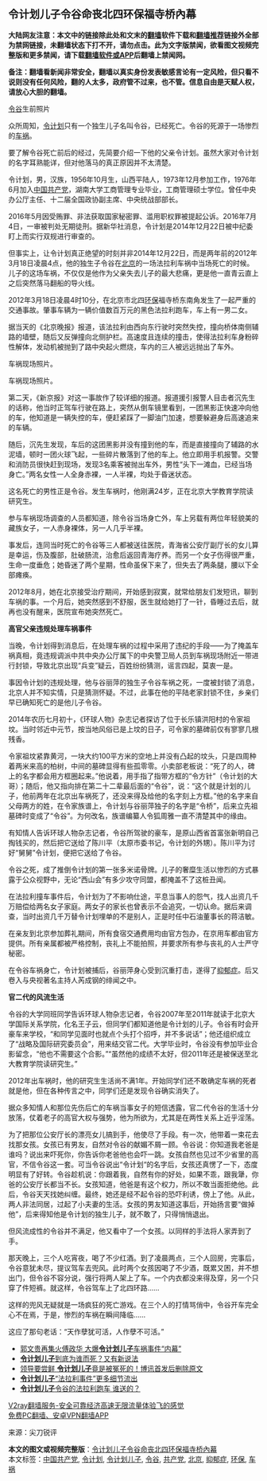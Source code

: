  <h2>令计划儿子令谷命丧北四环保福寺桥內幕</h2> <p class="notice"><b>大陆网友注意：本文中的链接除此处和文末的<a href="https://github.com/bannedbook/fanqiang" >翻墙</a>软件下载和<a href="https://github.com/killgcd/justmysocks/blob/master/README.md">翻墙推荐</a>链接外全部为禁网链接，未翻墙状态下打不开，请勿点击。此为文字版禁闻，欲看图文视频完整版和更多禁闻，请下载<a href="https://github.com/bannedbook/fanqiang">翻墙软件或APP</a>后翻墙上禁闻网。</p><p>备注：翻墙看新闻非常安全，翻墙以真实身份发表敏感言论有一定风险，但只看不说则没有任何风险，翻的人太多，政府管不过来，也不管。信息自由是天赋人权，请放心大胆的翻墙。</b></p>  <div class="entry"> <p id="conimg"></p> <p><a href="https://www.bannedbook.org/bnews/tag/%e4%bb%a4%e8%b0%b7/" class="st_tag internal_tag" rel="tag" title="标签 令谷 下的日志">令谷</a>生前照片</p> <p>众所周知，<a href="https://www.bannedbook.org/bnews/tag/%e4%bb%a4%e8%ae%a1%e5%88%92/" class="st_tag internal_tag" rel="tag" title="标签 令计划 下的日志">令计划</a>只有一个独生儿子名叫令谷，已经死亡。令谷的死源于一场惨烈的<a href="https://www.bannedbook.org/bnews/tag/%e8%bd%a6%e7%a5%b8/" class="st_tag internal_tag" rel="tag" title="标签 车祸 下的日志">车祸</a>。</p> <p>要了解令谷死亡前后的经过，先简要介绍一下他的父亲令计划。虽然大家对令计划的名字耳熟能详，但对他落马的真正原因并不太清楚。</p> <p>令计划，男，汉族，1956年10月生，山西平陆人，1973年12月参加工作，1976年6月加入<span class='wp_keywordlink_affiliate'><a href="https://www.bannedbook.org/" title="中国" target="_blank">中国</a></span><a href="https://www.bannedbook.org/bnews/tag/%e5%85%b1%e4%ba%a7%e5%85%9a/" class="st_tag internal_tag" rel="tag" title="标签 共产党 下的日志">共产党</a>，湖南大学工商管理专业毕业，工商管理硕士学位。曾任中央办公厅主任、十二届全国政协副主席、中央统战部部长。</p> <p>2016年5月因受贿罪、非法获取国家秘密罪、滥用职权罪被提起公诉。2016年7月4日，一审被判处无期徒刑。据新华社消息，令计划是2014年12月22日被中纪委盯上而实行双规进行审查的。</p> <p>但事实上，让令计划真正绝望的时刻并非2014年12月22日，而是两年前的2012年3月18日凌晨4点，他的独生子令谷在<a href="https://www.bannedbook.org/bnews/tag/%e5%8c%97%e4%ba%ac/" class="st_tag internal_tag" rel="tag" title="标签 北京 下的日志">北京</a>的一场法拉利车祸中当场死亡的时候。儿子的这场车祸，不仅仅是他作为父亲失去儿子的最大悲痛，更是他一直青云直上之后突然落马翻船的导火线。</p> <p>2012年3月18日凌晨4时10分，在北京市北四<a href="https://www.bannedbook.org/bnews/tag/%e7%8e%af%e4%bf%9d/" class="st_tag internal_tag" rel="tag" title="标签 环保 下的日志">环保</a>福寺桥东南角发生了一起严重的交通事故。肇事车辆为一辆价值数百万元的黑色法拉利跑车，车上有一男二女。</p> <p>据当天的《北京晚报》报道，该法拉利由西向东行驶时突然失控，撞向桥体南侧辅路的墙壁，随后又反弹撞向北侧护栏。高速度且连续的撞击，使得法拉利车身粉碎性解体，发动机被抛到了路中央起火燃烧，车内的三人被远远抛出了车外。</p>  <p></p> <p>车祸现场照片。</p> <p></p> <p>车祸现场照片。</p> <p>第二天，《新京报》对这一事故作了较详细的报道。报道援引报警人目击者沉先生的话称，他当时正驾车行驶在路上，突然从倒车镜里看到，一团黑影正快速冲向他的车，他知道是一辆失控的车，便赶紧踩了一脚油门加速，想要躲避身后高速追来的车辆。</p> <p>随后，沉先生发现，车后的这团黑影并没有撞到他的车，而是直接撞向了辅路的水泥墙，顿时一团火球飞起，一些碎片散落到了他的车上。他立即用手机报警。交警和消防员很快赶到现场，发现3名乘客被抛出车外，男性“头下一滩血，已经当场身亡。”两名女性一人全身赤裸，一人半裸，均处于昏迷状态。</p> <p>这名死亡的男性正是令谷。发生车祸时，他刚满24岁，正在北京大学教育学院读研究生。</p> <p>参与车祸现场调查的人员都知道，除令谷当场身亡外，车上另载有两位年轻貌美的藏族女子，一人赤身裸体，另一人几乎半裸。</p> <p>事发后，连同当时死亡的令谷等三人都被送往医院，青海省公安厅副厅长的女儿算是幸运，伤及腹部，肚破肠流，治愈后返回青海疗养。而另一个女子伤得很严重，生命一度垂危；她昏迷了两个星期，性命虽保下来了，但失去了两条腿，腰以下全部瘫痪。</p>  <p>2012年8月，她在北京接受治疗期间，开始感到寂寞，就常给朋友们发短讯，聊到车祸的事。一个月后，她突然感到不舒服，医生就给她打了一针，昏睡过去后，就再也没有醒来，医院宣布她突然死亡。</p> <p><strong>高官父亲违规处理车祸事件</strong></p> <p>当晚，令计划得到消息后，在处理车祸的过程中采用了违纪的手段——为了掩盖车祸真相，竟违规调派中共中央办公厅属下的中央警卫局人员到车祸现场附近一带进行封锁，导致北京出现“兵变”疑云，百姓纷纷猜测，谣言四起，莫衷一是。</p> <p>事因令计划的违规处理，他与谷丽萍的独生子令谷车祸之死，一度被封锁了消息，北京人并不知实情，只是猜测怀疑。不过，此事在他的平陆老家封锁不住，乡亲们早已确知死亡的是他儿子令谷。</p> <p>2014年农历七月初十，《环球人物》杂志记者探访了位于长乐镇洪阳村的令家祖坟。当时邻近中元节，按当地风俗已是上坟的日子，可令家的墓碑前仅有寥寥几根残香。</p> <p>令家祖坟紧靠黄河，一块大约100平方米的空地上并没有凸起的坟头，只是四周种着两米来高的柏树，中间的墓碑显得有些孤零零。小卖部老板说：“死了的人，碑上的名字都会用方框圈起来。”他说着，用手指了指带方框的“令方针”（令计划的大哥）；随后，他又指向排在第二十二辈最后面的“令谷”，说：“这个就是计划的儿子，他前两年在北京出车祸死了，还没来得及给他的名字刻上方框。”他的名字来自父母两方的姓，在令家族谱上，令计划与谷丽萍独子的名字是“令桥”，后来立先祖墓碑时变成了“令谷”。为何改名，族谱编纂人令狐周雅一直不清楚其中的缘由。</p> <p>有知情人告诉环球人物杂志记者，令谷所驾驶的豪车，是原山西省首富张新明自己掏钱买的，然后把它送给了陈川平（太原市委书记，令计划的外甥）。陈川平为讨好“舅舅”令计划，便把它送给了令谷。</p> <p>令谷之死，成了推倒令计划的第一张多米诺骨牌。儿子的奢糜生活以惨烈的方式暴露于公众视野中，无论“西山会”有多少攻守同盟，都掩盖不了这桩丑闻。</p> <p>在法拉利撞车事件后，令计划为了不影响仕途，平息当事人的怨气，找人出资几千万赔偿给两名女子家庭。两女子的家长也曾表示不会追究，一切认命。据后来调查，当时出资几千万替令计划埋单的不是别人，正是时任中石油董事长的蒋洁敏。</p>  <p>在亲友到北京参加葬礼期间，所有食宿交通费用均由官方包办，在京用车都由官方提供。所有亲属都被严格控制，丧礼上不能拍照，并要求所有参与丧礼的人士严守秘密。</p> <p>在令谷车祸身亡，令计划被捕后，谷丽萍身心受到沉重打击，遂得了<a href="https://www.bannedbook.org/bnews/tag/%e6%8a%91%e9%83%81%e7%97%87/" class="st_tag internal_tag" rel="tag" title="标签 抑郁症 下的日志">抑郁症</a>。后又卷入与央视著名主持人芮成钢的绯闻之中。</p> <p><strong>官二代的风流生活</strong></p> <p>令谷的大学同班同学告诉环球人物杂志记者，令谷2007年至2011年就读于北京大学国际关系学院，化名王子云，但同学们都知道他是令计划的儿子。令谷有时会开豪车来学校，“和同学见面时也就点个头打个招呼，并不多说话”；他还组织成立了“战略及国际研究委员会”，用来结交官二代。大学毕业时，令谷没有参加毕业合影留念，“他也不需要这个合影。”“虽然他的成绩不太好，但2011年还是被保送至北大教育学院读研究生。”</p> <p>2012年出车祸时，他的研究生生活尚不满1年。开始同学们还不敢确定车祸的死者就是他，但在各种传言之中，同学们还是发现令谷确实消失了。</p> <p>据众多知情人和那位先伤后亡的车祸当事女子的短信透露，官二代令谷的生活十分放荡，仗着老子的高官大权与强势，他为所欲为，尤其是在两性关系上近乎淫荡。</p> <p>为了把那位公安厅长的漂亮女儿搞到手，他使尽了手段。有一次，他带着一束花去找那女孩。女孩已有男友，自然对令谷的献媚不屑一顾。令谷说：你知道我老爸是谁吗？说出来吓死你，你告诉你老爸他也会吓一跳。女孩自然也见过不少省里的高官，不信令谷这一套。可当令谷说出“令计划“的名字后，女孩还真愣了一下，态度明显有了好转。令谷趁机说：你跟着我，自然有你的好处，如果不乖，跟我犟，你爸的公安厅长都当不长。女孩知道，他爸是有这个权力，所以不敢当面拒绝他。此后，令谷天天找她纠缠。最终，她还是经不起令谷的恐吓利诱，傍上了他。从此，两人非法同居，过起了小夫妻的生活。女孩的男友知道这事后，开始扬言要“做掉他”，后来得知他是令计划的独生儿子，就不敢了，只得悄悄退出。</p> <p>但风流成性的令谷并不满足，他又看中了一个女孩。以同样的手法将人家弄到了手。</p> <p>那天晚上，三个人吃宵夜，喝了不少红酒。到了凌晨两点，三个人回房，完事后，令谷意犹未尽，提议驾车去兜风。此时两个女孩因喝了不少酒，既累又困，并不想出门，但令谷不容分说，强行将两人架上了车。一个内衣都没来得及穿，另一个只穿了件短裤。就这样，令谷驾车上了北四环路……</p>  <p>这样的兜风无疑就是一场疯狂的死亡游戏。在三个人的打情骂俏中，令谷开车完全心不在焉，于是，惨烈的车祸在瞬间降临……</p> <p>这应了那句老话：“天作孽犹可活，人作孽不可活。”</p> <ul class='op-related-articles' title='相关阅读'> <li><a href='https://www.bannedbook.org/bnews/topimagenews/20170212/666316.html' target='_blank'>郭文贵再集火傅政华 大爆<b>令计划儿子</b>车祸事件“内幕”</a></li> <li><a href='https://www.bannedbook.org/bnews/cnnews/aboluonews/20151201/477295.html' target='_blank'><b>令计划儿子</b>到底为谁而死？又有新说法</a></li> <li><a href='https://www.bannedbook.org/bnews/topimagenews/20150106/350195.html' target='_blank'>领导要尝鲜 <b>令计划儿子</b>竟是被冤死的！博讯首发后删除原文</a></li> <li><a href='https://www.bannedbook.org/bnews/sohnews/20141230/347635.html' target='_blank'><b>令计划儿子</b>“法拉利事件”更多细节流出</a></li> <li><a href='https://www.bannedbook.org/bnews/cnnews/aboluonews/20141226/346085.html' target='_blank'><b>令计划儿子</b>令谷的法拉利跑车 谁送的？</a></li> </ul> <p class="texttj"> <a href="https://www.bannedbook.org/forum23/topic22702.html" target="_blank">V2ray翻墙服务-安全可靠经济高速无限流量体验飞的感觉</a><br/> <a href="https://github.com/bannedbook/fanqiang/wiki/%E7%A6%81%E9%97%BB%E7%BD%91%E5%AE%89%E5%8D%93%E7%BF%BB%E5%A2%99%E6%96%B0%E9%97%BBAPP" target="_blank">免费PC翻墙、安卓VPN翻墙APP</a></p><p> 来源：尖刀锐评 </p><a name='sharetosocial'></a>       <div><b>本文的图文或视频完整版</b>：<a href='https://www.bannedbook.org/bnews/cnnews/20201106/1426587.html'>令计划儿子令谷命丧北四环保福寺桥內幕</a></div>  </div><!--END ENTRY--> <div class="postfooter"> <div>本文标签：<a href="https://www.bannedbook.org/bnews/tag/%e4%b8%ad%e5%9b%bd%e5%85%b1%e4%ba%a7%e5%85%9a/" rel="tag">中国共产党</a>, <a href="https://www.bannedbook.org/bnews/tag/%e4%bb%a4%e8%ae%a1%e5%88%92/" rel="tag">令计划</a>, <a href="https://www.bannedbook.org/bnews/tag/%e4%bb%a4%e8%ae%a1%e5%88%92%e5%84%bf%e5%ad%90/" rel="tag">令计划儿子</a>, <a href="https://www.bannedbook.org/bnews/tag/%e4%bb%a4%e8%b0%b7/" rel="tag">令谷</a>, <a href="https://www.bannedbook.org/bnews/tag/%e5%85%b1%e4%ba%a7%e5%85%9a/" rel="tag">共产党</a>, <a href="https://www.bannedbook.org/bnews/tag/%e5%8c%97%e4%ba%ac/" rel="tag">北京</a>, <a href="https://www.bannedbook.org/bnews/tag/%e6%8a%91%e9%83%81%e7%97%87/" rel="tag">抑郁症</a>, <a href="https://www.bannedbook.org/bnews/tag/%e7%8e%af%e4%bf%9d/" rel="tag">环保</a>, <a href="https://www.bannedbook.org/bnews/tag/%e8%bd%a6%e7%a5%b8/" rel="tag">车祸</a></div>  </div><!--END POSTFOOTER--> 